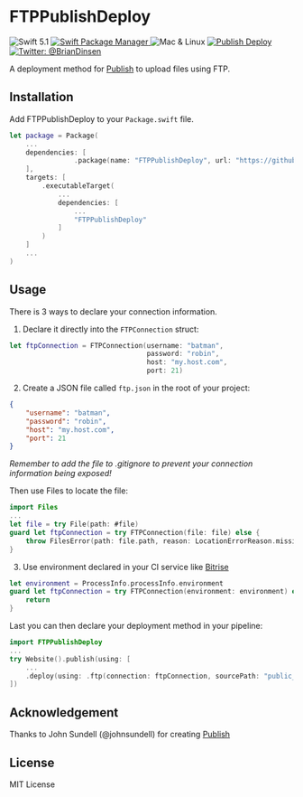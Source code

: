 # FTPPublishDeploy

![Swift 5.1](https://img.shields.io/badge/Swift-5.1-orange.svg)
<a href="https://swift.org/package-manager">
    <img src="https://img.shields.io/badge/SwiftPM-compatible-brightgreen.svg?style=flat" alt="Swift Package Manager" />
</a>
![Mac & Linux](https://img.shields.io/badge/platforms-mac+linux-brightgreen.svg?style=flat)
<a href="https://github.com/JohnSundell/Publish">
    <img src="https://img.shields.io/badge/Publish-Deploy-orange.svg?style=flat" alt="Publish Deploy" />
</a>
<a href="https://twitter.com/BrianDinsen">
    <img src="https://img.shields.io/badge/twitter-@BrianDinsen-blue.svg?style=flat" alt="Twitter: @BrianDinsen" />
</a>

A deployment method for [Publish](https://github.com/johnsundell/publish) to upload files using FTP.

## Installation

Add FTPPublishDeploy to your `Package.swift` file.

```swift
let package = Package(
    ...
    dependencies: [
                .package(name: "FTPPublishDeploy", url: "https://github.com/ascherbinin/FTPPublishDeploy", from: "0.1.0")
    ],
    targets: [
        .executableTarget(
            ...
            dependencies: [
                ...
                "FTPPublishDeploy"
            ]
        )
    ]
    ...
)
```

## Usage

There is 3 ways to declare your connection information.

1. Declare it directly into the `FTPConnection` struct:

```swift
let ftpConnection = FTPConnection(username: "batman",
                                  password: "robin",
                                  host: "my.host.com",
                                  port: 21)
```
2. Create a JSON file called `ftp.json` in the root of your project:
```json
{
    "username": "batman",
    "password": "robin",
    "host": "my.host.com",
    "port": 21
}
```
*Remember to add the file to .gitignore to prevent your connection information being exposed!*  

Then use Files to locate the file:
```swift
import Files
...
let file = try File(path: #file)
guard let ftpConnection = try FTPConnection(file: file) else {
    throw FilesError(path: file.path, reason: LocationErrorReason.missing)
}
```
3. Use environment declared in your CI service like [Bitrise](https://www.bitrise.io)
```swift
let environment = ProcessInfo.processInfo.environment
guard let ftpConnection = try FTPConnection(environment: environment) else {
    return
}
```

Last you can then declare your deployment method in your pipeline:
```swift
import FTPPublishDeploy
...
try Website().publish(using: [
    ...
    .deploy(using: .ftp(connection: ftpConnection, sourcePath: "public_html/brian"))
])
```

## Acknowledgement

Thanks to John Sundell (@johnsundell) for creating [Publish](https://github.com/johnsundell/publish)

## License
MIT License
